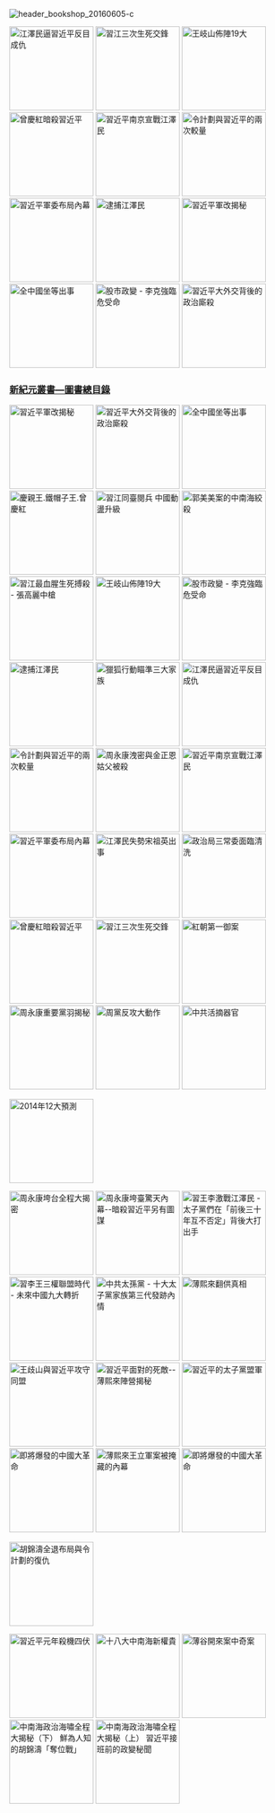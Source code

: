 ![header_bookshop_20160605-c](https://cloud.githubusercontent.com/assets/19661274/15989086/810f2510-30ae-11e6-8bcf-fb0a0d84e6c3.jpg)

<a ID="book-032" href="http://shop.epochweekly.com/tw/book/江澤民逼習近平反目成仇-41637146" title="江澤民逼習近平反目成仇"><img  border="0" width="150"  alt="江澤民逼習近平反目成仇" src="https://cloud.githubusercontent.com/assets/19661274/15989149/cfa15520-30b0-11e6-962b-d8b2ffdc4326.jpg" /></a>
<a ID="book-024" href="http://shop.epochweekly.com/tw/book/習江三次生死交鋒-86283711" title="習江三次生死交鋒"><img  border="0" width="150"  alt="習江三次生死交鋒" src="https://cloud.githubusercontent.com/assets/19661274/15989140/cf68ccdc-30b0-11e6-994e-ca0a6ac63bdc.jpg" /></a>
<a ID="book-036" href="http://shop.epochweekly.com/tw/book/王岐山佈陣-大-4564658" title="王岐山佈陣19大"><img  border="0" width="150"  alt="王岐山佈陣19大" src="https://cloud.githubusercontent.com/assets/19661274/15989145/cf9165d4-30b0-11e6-8bc2-eebf43a81bab.jpg" /></a>
<a ID="book-025" href="http://shop.epochweekly.com/tw/book/曾慶紅暗殺習近平-78513876" title="曾慶紅暗殺習近平"><img  border="0" width="150"  alt="曾慶紅暗殺習近平" src="https://cloud.githubusercontent.com/assets/19661274/15989141/cf6c9100-30b0-11e6-872b-5fa876869a82.jpg" /></a>
<a ID="book-029" href="http://shop.epochweekly.com/tw/book/習近平南京宣戰江澤民-62030178" title="習近平南京宣戰江澤民 "><img  border="0" width="150"  alt="習近平南京宣戰江澤民 " src="https://cloud.githubusercontent.com/assets/19661274/15989150/cfa4e686-30b0-11e6-9033-f8b8bbf129d8.jpg" /></a>
<a ID="book-031" href="http://shop.epochweekly.com/tw/book/令計劃與習近平的兩次較量-62283566" title="令計劃與習近平的兩次較量"><img  border="0" width="150"  alt="令計劃與習近平的兩次較量" src="https://cloud.githubusercontent.com/assets/19661274/15989148/cfa0765a-30b0-11e6-855e-1f4d1f59390b.jpg" /></a>
<a ID="book-028" href="http://shop.epochweekly.com/tw/book/習近平軍委布局內幕-23763445" title="習近平軍委布局內幕"><img  border="0" width="150"  alt="習近平軍委布局內幕" src="https://cloud.githubusercontent.com/assets/19661274/15989139/cf65985a-30b0-11e6-9c96-b9bc1aceebbd.jpg" /></a>
<a ID="book-034" href="http://shop.epochweekly.com/tw/book/逮捕江澤民-33815372" title="逮捕江澤民"><img  border="0" width="150"  alt="逮捕江澤民" src="https://cloud.githubusercontent.com/assets/19661274/15989147/cf9c7b40-30b0-11e6-9f4c-2daced437446.jpg" /></a>
<a ID="book-043" href="http://shop.epochweekly.com/tw/book/習近平軍改揭秘-6035271" title="習近平軍改揭秘"><img  border="0" width="150"  alt="習近平軍改揭秘" src="https://cloud.githubusercontent.com/assets/19661274/15989143/cf70da30-30b0-11e6-9759-98a18889d34e.jpg" /></a>
<a ID="book-041" href="http://shop.epochweekly.com/tw/book/全中國坐等出事-83785724" title="全中國坐等出事"><img  border="0" width="150"  alt="全中國坐等出事" src="https://cloud.githubusercontent.com/assets/19661274/15989142/cf6f6d3a-30b0-11e6-8fa2-48cb8a4aff31.jpg" /></a>
<a ID="book-035" href="http://shop.epochweekly.com/tw/book/股市政變-李克強臨危受命-43453177" title="股市政變 - 李克強臨危受命"><img  border="0" width="150"  alt="股市政變 - 李克強臨危受命" src="https://cloud.githubusercontent.com/assets/19661274/15989146/cf9930a2-30b0-11e6-88af-7093c6d7d5c9.jpg" /></a>
<a ID="book-042" href="http://shop.epochweekly.com/tw/book/習近平大外交背後政治廝殺-40688583" title="習近平大外交背後的政治廝殺"><img  border="0" width="150"  alt="習近平大外交背後的政治廝殺" src="https://cloud.githubusercontent.com/assets/19661274/15989144/cf7381e0-30b0-11e6-88b5-95a94059cc3f.jpg" /></a>


<h3><a id="designer-templates" class="anchor" href="#designer-templates" aria-hidden="true">新紀元叢書—圖書總目錄<span aria-hidden="true" class="octicon octicon-link"></span></a></h3>

<a ID="book-043" href="http://shop.epochweekly.com/tw/book/習近平軍改揭秘-6035271" title="習近平軍改揭秘"><img  border="0" width="150"  alt="習近平軍改揭秘" src="https://cloud.githubusercontent.com/assets/19661274/15989143/cf70da30-30b0-11e6-9759-98a18889d34e.jpg
" /></a>
<a ID="book-042" href="http://shop.epochweekly.com/tw/book/習近平大外交背後政治廝殺-40688583" title="習近平大外交背後的政治廝殺"><img  border="0" width="150"  alt="習近平大外交背後的政治廝殺" src="https://cloud.githubusercontent.com/assets/19661274/15989144/cf7381e0-30b0-11e6-88b5-95a94059cc3f.jpg" /></a>
<a ID="book-041" href="http://shop.epochweekly.com/tw/book/全中國坐等出事-83785724" title="全中國坐等出事"><img  border="0" width="150"  alt="全中國坐等出事" src="https://cloud.githubusercontent.com/assets/19661274/15989142/cf6f6d3a-30b0-11e6-8fa2-48cb8a4aff31.jpg" /></a>
<a ID="book-040" href="http://shop.epochweekly.com/tw/book/慶親王-鐵帽子王-曾慶紅-55815877" title="慶親王.鐵帽子王.曾慶紅"><img  border="0" width="150"  alt="慶親王.鐵帽子王.曾慶紅" src="http://epochweekly.ten01.net//uploads/covers/content_83-2016-03-20.jpg" /></a>
<a ID="book-039" href="http://shop.epochweekly.com/tw/book/習江同臺閱兵-中國亂局升級-2234030" title="習江同臺閱兵 中國動盪升級"><img  border="0" width="150"  alt="習江同臺閱兵 中國動盪升級" src="http://epochweekly.ten01.net//uploads/covers/content_10-2016-02-12.jpg" /></a>
<a ID="book-038" href="http://shop.epochweekly.com/tw/book/郭美美案的中南海絞殺-26701543" title="郭美美案的中南海絞殺"><img  border="0" width="150"  alt="郭美美案的中南海絞殺" src="http://epochweekly.ten01.net//uploads/covers/content_14-2016-02-12.jpg" /></a>
<a ID="book-037" href="http://shop.epochweekly.com/tw/book/習江生死搏殺-張高麗中槍-1531260" title="習江最血腥生死搏殺 - 張高麗中槍"><img  border="0" width="150"  alt="習江最血腥生死搏殺 - 張高麗中槍" src="http://epochweekly.ten01.net//uploads/covers/content_16-2016-02-12.jpg" /></a>
<a ID="book-036" href="http://shop.epochweekly.com/tw/book/王岐山佈陣-大-4564658" title="王岐山佈陣19大"><img  border="0" width="150"  alt="王岐山佈陣19大" src="https://cloud.githubusercontent.com/assets/19661274/15989145/cf9165d4-30b0-11e6-8bc2-eebf43a81bab.jpg" /></a>
<a ID="book-035" href="http://shop.epochweekly.com/tw/book/股市政變-李克強臨危受命-43453177" title="股市政變 - 李克強臨危受命"><img  border="0" width="150"  alt="股市政變 - 李克強臨危受命" src="https://cloud.githubusercontent.com/assets/19661274/15989146/cf9930a2-30b0-11e6-88af-7093c6d7d5c9.jpg" /></a>
<a ID="book-034" href="http://shop.epochweekly.com/tw/book/逮捕江澤民-33815372" title="逮捕江澤民"><img  border="0" width="150"  alt="逮捕江澤民" src="https://cloud.githubusercontent.com/assets/19661274/15989147/cf9c7b40-30b0-11e6-9f4c-2daced437446.jpg" /></a>
<a ID="book-033" href="http://shop.epochweekly.com/tw/book/獵狐行動瞄準三大家族-87864553" title="獵狐行動瞄準三大家族"><img  border="0" width="150"  alt="獵狐行動瞄準三大家族" src="http://epochweekly.ten01.net//uploads/covers/content_37-2016-02-16.jpg" /></a>
<a ID="book-032" href="http://shop.epochweekly.com/tw/book/江澤民逼習近平反目成仇-41637146" title="江澤民逼習近平反目成仇"><img  border="0" width="150"  alt="江澤民逼習近平反目成仇" src="https://cloud.githubusercontent.com/assets/19661274/15989149/cfa15520-30b0-11e6-962b-d8b2ffdc4326.jpg" /></a>
<a ID="book-031" href="http://shop.epochweekly.com/tw/book/令計劃與習近平的兩次較量-62283566" title="令計劃與習近平的兩次較量"><img  border="0" width="150"  alt="令計劃與習近平的兩次較量" src="https://cloud.githubusercontent.com/assets/19661274/15989148/cfa0765a-30b0-11e6-855e-1f4d1f59390b.jpg" /></a>
<a ID="book-030" href="http://shop.epochweekly.com/tw/book/周永康洩密-金正恩姑父被殺-74302115" title="周永康洩密與金正恩姑父被殺"><img  border="0" width="150"  alt="周永康洩密與金正恩姑父被殺" src="http://epochweekly.ten01.net//uploads/covers/content_81-2016-02-16.jpg" /></a>
<a ID="book-029" href="http://shop.epochweekly.com/tw/book/習近平南京宣戰江澤民-62030178" title="習近平南京宣戰江澤民 "><img  border="0" width="150"  alt="習近平南京宣戰江澤民 " src="https://cloud.githubusercontent.com/assets/19661274/15989150/cfa4e686-30b0-11e6-9033-f8b8bbf129d8.jpg" /></a>
<a ID="book-028" href="http://shop.epochweekly.com/tw/book/習近平軍委布局內幕-23763445" title="習近平軍委布局內幕"><img  border="0" width="150"  alt="習近平軍委布局內幕" src="https://cloud.githubusercontent.com/assets/19661274/15989139/cf65985a-30b0-11e6-9c96-b9bc1aceebbd.jpg" /></a>
<a ID="book-027" href="http://shop.epochweekly.com/tw/book/江澤民失勢宋祖英出事-60767265" title="江澤民失勢宋祖英出事"><img  border="0" width="150"  alt="江澤民失勢宋祖英出事" src="http://epochweekly.ten01.net//uploads/covers/content_42-2016-02-16.jpg" /></a>
<a ID="book-026" href="http://shop.epochweekly.com/tw/book/政治局三常委面臨清洗-14088477" title="政治局三常委面臨清洗"><img  border="0" width="150"  alt="政治局三常委面臨清洗" src="http://epochweekly.ten01.net//uploads/covers/content_80-2016-02-16.jpg" /></a>
<a ID="book-025" href="http://shop.epochweekly.com/tw/book/曾慶紅暗殺習近平-78513876" title="曾慶紅暗殺習近平"><img  border="0" width="150"  alt="曾慶紅暗殺習近平" src="https://cloud.githubusercontent.com/assets/19661274/15989140/cf68ccdc-30b0-11e6-994e-ca0a6ac63bdc.jpg" /></a>
<a ID="book-024" href="http://shop.epochweekly.com/tw/book/習江三次生死交鋒-86283711" title="習江三次生死交鋒"><img  border="0" width="150"  alt="習江三次生死交鋒" src="https://cloud.githubusercontent.com/assets/19661274/15989140/cf68ccdc-30b0-11e6-994e-ca0a6ac63bdc.jpg" /></a>
<a ID="book-023" href="http://shop.epochweekly.com/tw/book/紅朝第一御案-11540833" title="紅朝第一御案"><img  border="0" width="150"  alt="紅朝第一御案" src="http://epochweekly.ten01.net//uploads/covers/content_78-2016-02-16.jpg" /></a>
<a ID="book-022" href="http://shop.epochweekly.com/tw/book/周永康重要黨羽揭秘-7518137" title="周永康重要黨羽揭秘"><img  border="0" width="150"  alt="周永康重要黨羽揭秘" src="http://epochweekly.ten01.net//uploads/covers/content_77-2016-02-16.jpg" /></a>
<a ID="book-021" href="http://shop.epochweekly.com/tw/book/周黨反攻大動作-61265772" title="周黨反攻大動作"><img  border="0" width="150"  alt="周黨反攻大動作" src="http://epochweekly.ten01.net//uploads/covers/content_76-2016-02-16.jpg" /></a>
<a ID="book-020" href="http://shop.epochweekly.com/tw/book/中共活摘器官-40473187" title="中共活摘器官"><img  border="0" width="150"  alt="中共活摘器官" src="http://epochweekly.ten01.net//uploads/covers/content_75-2016-02-11.jpg" /></a>

<a ID="book-019" href="bookdetail19.htm" title="2014年12大預測"><img  border="0" width="150"  alt="2014年12大預測" src="http://epochweekly.ten01.net//uploads/covers/content_74-2016-02-16.jpg" /></a>

<a ID="book-018" href="http://shop.epochweekly.com/tw/book/周永康垮台全程大揭密-73274864" title="周永康垮台全程大揭密"><img  border="0" width="150"  alt="周永康垮台全程大揭密" src="http://epochweekly.ten01.net//uploads/covers/content_73-2016-02-16.jpg" /></a>
<a ID="book-017" href="http://shop.epochweekly.com/tw/book/周永康垮臺驚天內幕-77636680" title="周永康垮臺驚天內幕--暗殺習近平另有圖謀"><img  border="0" width="150"  alt="周永康垮臺驚天內幕--暗殺習近平另有圖謀" src="http://epochweekly.ten01.net//uploads/covers/content_72-2016-02-16.jpg" /></a>
<a ID="book-016" href="http://shop.epochweekly.com/tw/book/習王李激戰江澤民-73467771" title="習王李激戰江澤民 - 太子黨們在「前後三十年互不否定」背後大打出手"><img  border="0" width="150"  alt="習王李激戰江澤民 - 太子黨們在「前後三十年互不否定」背後大打出手" src="http://epochweekly.ten01.net//uploads/covers/content_71-2016-02-16.jpg" /></a>
<a ID="book-015" href="http://shop.epochweekly.com/tw/book/習李王三權聯盟時代-47008215" title="習李王三權聯盟時代 - 未來中國九大轉折"><img  border="0" width="150"  alt="習李王三權聯盟時代 - 未來中國九大轉折" src="http://epochweekly.ten01.net//uploads/covers/content_70-2016-02-16.jpg" /></a>
<a ID="book-014" href="http://shop.epochweekly.com/tw/book/中共太孫黨-82582037" title="中共太孫黨 - 十大太子黨家族第三代發跡內情"><img  border="0" width="150"  alt="中共太孫黨 - 十大太子黨家族第三代發跡內情" src="http://epochweekly.ten01.net//uploads/covers/content_69-2016-02-16.jpg" /></a>
<a ID="book-013" href="http://shop.epochweekly.com/tw/book/薄熙來翻供真相-84243323" title="薄熙來翻供真相"><img  border="0" width="150"  alt="薄熙來翻供真相" src="http://epochweekly.ten01.net//uploads/covers/content_68-2016-02-16.jpg" /></a>
<a ID="book-012" href="http://shop.epochweekly.com/tw/book/王歧山與習近平攻守同盟-77762557" title="王歧山與習近平攻守同盟"><img  border="0" width="150"  alt="王歧山與習近平攻守同盟" src="http://epochweekly.ten01.net//uploads/covers/content_67-2016-02-16.jpg" /></a>
<a ID="book-011" href="http://shop.epochweekly.com/tw/book/習近平面對的死敵-78465537" title="習近平面對的死敵--薄熙來陣營揭秘"><img  border="0" width="150"  alt="習近平面對的死敵--薄熙來陣營揭秘" src="http://epochweekly.ten01.net//uploads/covers/content_66-2016-02-16.jpg" /></a>
<a ID="book-010" href="http://shop.epochweekly.com/tw/book/習近平的太子黨盟軍-87834532" title="習近平的太子黨盟軍"><img  border="0" width="150"  alt="習近平的太子黨盟軍" src="http://epochweekly.ten01.net//uploads/covers/content_65-2016-02-11.jpg" /></a>
<a ID="book-009" href="http://shop.epochweekly.com/tw/book/即將爆發的中國大革命-68880132" title="即將爆發的中國大革命"><img  border="0" width="150"  alt="即將爆發的中國大革命" src="http://epochweekly.ten01.net//uploads/covers/content_64-2016-02-16.jpg" /></a>
<a ID="book-008" href="http://shop.epochweekly.com/tw/book/薄熙來王立軍案被掩藏內幕-84382038" title="薄熙來王立軍案被掩藏的內幕"><img  border="0" width="150"  alt="薄熙來王立軍案被掩藏的內幕" src="http://epochweekly.ten01.net//uploads/covers/content_63-2016-02-16.jpg" /></a>
<a ID="book-007" href="http://shop.epochweekly.com/tw/book/即將爆發的中國大革命-68880132" title="即將爆發的中國大革命"><img  border="0" width="150"  alt="即將爆發的中國大革命" src="http://epochweekly.ten01.net//uploads/covers/content_64-2016-02-16.jpg" /></a>

<a ID="book-006" href="bookdetail6.htm" title="胡錦濤全退布局與令計劃的復仇"><img  border="0" width="150"  alt="胡錦濤全退布局與令計劃的復仇" src="http://epochweekly.ten01.net/uploads/covers/content_61-2016-02-16.bmp" /></a>

<a ID="book-005" href="http://shop.epochweekly.com/tw/book/習近平元年殺機四伏-45270042" title="習近平元年殺機四伏"><img  border="0" width="150"  alt="習近平元年殺機四伏" src="http://epochweekly.ten01.net//uploads/covers/content_82-2016-02-16.bmp" /></a>
<a ID="book-004" href="http://shop.epochweekly.com/tw/book/十八大中南海新權貴-7836667" title="十八大中南海新權貴"><img  border="0" width="150"  alt="十八大中南海新權貴" src="http://epochweekly.ten01.net//uploads/covers/content_60-2016-02-16.jpg" /></a>
<a ID="book-003" href="http://shop.epochweekly.com/tw/book/薄谷開來案中奇案-53063660" title="薄谷開來案中奇案"><img  border="0" width="150"  alt="薄谷開來案中奇案" src="http://epochweekly.ten01.net//uploads/covers/content_59-2016-02-16.jpg" /></a>
<a ID="book-002" href="http://shop.epochweekly.com/tw/book/中南海政治海嘯大揭秘-下-46857856" title="中南海政治海嘯全程大揭秘（下） 鮮為人知的胡錦濤「奪位戰」"><img  border="0" width="150"  alt="中南海政治海嘯全程大揭秘（下） 鮮為人知的胡錦濤「奪位戰」" src="http://epochweekly.ten01.net//uploads/covers/content_58-2016-02-16.jpg" /></a>
<a ID="book-001" href="http://shop.epochweekly.com/tw/book/中南海政治海嘯大揭秘-上-87220062" title="中南海政治海嘯全程大揭秘（上） 習近平接班前的政變秘聞"><img  border="0" width="150"  alt="中南海政治海嘯全程大揭秘（上） 習近平接班前的政變秘聞" src="http://epochweekly.ten01.net//uploads/covers/content_57-2016-02-11.jpg" /></a>


